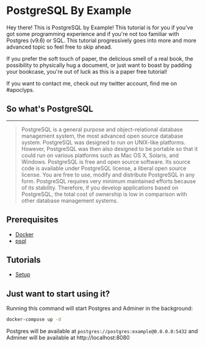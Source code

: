 PostgreSQL By Example
=====================

Hey there! This is PostgreSQL by Example! This tutorial is for you if you've got some programming experience and if you're not too familiar with Postgres (v9.6) or SQL. This tutorial progressively goes into more and more advanced topic so feel free to skip ahead.

If you prefer the soft touch of paper, the delicious smell of a real book, the possibility to physically hug a document, or just want to boast by padding your bookcase, you're out of luck as this is a paper free tutorial!

If you want to contact me, check out my twitter account, find me on #apoclyps.

So what's PostgreSQL
--------------------

---

> PostgreSQL is a general purpose and object-relational database management system, the most advanced open source database system. PostgreSQL was designed to run on UNIX-like platforms. However, PostgreSQL was then also designed to be portable so that it could run on various platforms such as Mac OS X, Solaris, and Windows. PostgreSQL is free and open source software. Its source code is available under PostgreSQL license, a liberal open source license. You are free to use, modify and distribute PostgreSQL in any form. PostgreSQL requires very minimum maintained efforts because of its stability. Therefore, if you develop applications based on PostgreSQL, the total cost of ownership is low in comparison with other database management systems.

Prerequisites
-------------

-	[Docker](https://www.docker.com/)
-	[psql](http://postgresguide.com/utilities/psql.html)

Tutorials
---------

-	[Setup](docs/setup.md)

Just want to start using it?
----------------------------

Running this command will start Postgres and Adminer in the background:

```sh
docker-compose up -d
```

Postgres will be available at `postgres://postgres:example@0.0.0.0:5432` and Adminer will be available at http://localhost:8080
